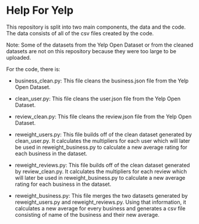 # Help For Yelp

This repository is split into two main components, the data and the code. The data consists of all of the csv files created by the code. 

Note: Some of the datasets from the Yelp Open Dataset or from the cleaned datasets are not on this repository because they were too large to be uploaded. 

For the code, there is:

- business_clean.py:
This file cleans the business.json file from the Yelp Open Dataset.

- clean_user.py:
This file cleans the user.json file from the Yelp Open Dataset.

- review_clean.py:
This file cleans the review.json file from the Yelp Open Dataset.

- reweight_users.py:
This file builds off of the clean dataset generated by clean_user.py. It calculates the multipliers for each user which will later be used in reweight_business.py to calculate a new average rating for each business in the dataset.

- reweight_reviews.py:
This file builds off of the clean dataset generated by review_clean.py. It calculates the multipliers for each review which will later be used in reweight_business.py to calculate a new average rating for each business in the dataset.

- reweight_business.py: 
This file merges the two datasets generated by reweight_users.py and reweight_reviews.py. Using that information, it calculates a new average for every business and generates a csv file consisting of name of the business and their new average.